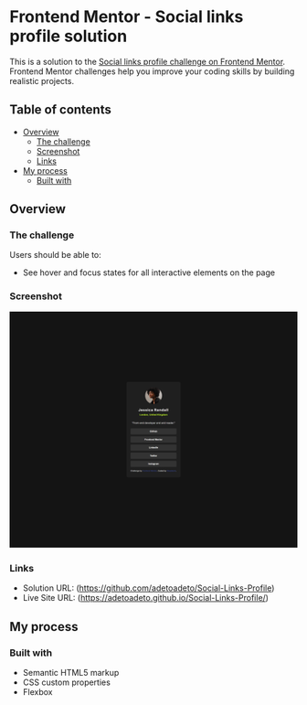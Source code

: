 # Frontend Mentor - Social links profile solution

This is a solution to the [Social links profile challenge on Frontend Mentor](https://www.frontendmentor.io/challenges/social-links-profile-UG32l9m6dQ). Frontend Mentor challenges help you improve your coding skills by building realistic projects. 

## Table of contents

- [Overview](#overview)
  - [The challenge](#the-challenge)
  - [Screenshot](#screenshot)
  - [Links](#links)
- [My process](#my-process)
  - [Built with](#built-with)

## Overview

### The challenge

Users should be able to:

- See hover and focus states for all interactive elements on the page

### Screenshot

![](./solution.png)


### Links

- Solution URL: (https://github.com/adetoadeto/Social-Links-Profile)
- Live Site URL: (https://adetoadeto.github.io/Social-Links-Profile/)

## My process

### Built with

- Semantic HTML5 markup
- CSS custom properties
- Flexbox